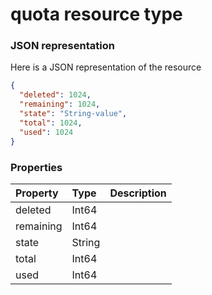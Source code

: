 # quota resource type



### JSON representation

Here is a JSON representation of the resource

<!-- {
  "blockType": "resource",
  "optionalProperties": [

  ],
  "@odata.type": "microsoft.graph.quota"
}-->

```json
{
  "deleted": 1024,
  "remaining": 1024,
  "state": "String-value",
  "total": 1024,
  "used": 1024
}

```
### Properties
| Property	   | Type	|Description|
|:---------------|:--------|:----------|
|deleted|Int64||
|remaining|Int64||
|state|String||
|total|Int64||
|used|Int64||

<!-- uuid: 1d54d6dd-6e42-4900-b342-30ee4e7d7220
2015-10-19 08:55:37 UTC -->
<!-- {
  "type": "#page.annotation",
  "description": "quota resource",
  "keywords": "",
  "section": "documentation",
  "tocPath": ""
}-->